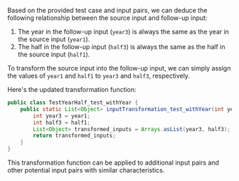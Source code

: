 Based on the provided test case and input pairs, we can deduce the following relationship between the source input and follow-up input:

1. The year in the follow-up input (`year3`) is always the same as the year in the source input (`year1`).
2. The half in the follow-up input (`half3`) is always the same as the half in the source input (`half1`).

To transform the source input into the follow-up input, we can simply assign the values of `year1` and `half1` to `year3` and `half3`, respectively.

Here's the updated transformation function:

```java
public class TestYearHalf_test_withYear {
    public static List<Object> inputTransformation_test_withYear(int year1, int half1, int year2)  {
        int year3 = year1;
        int half3 = half1;
        List<Object> transformed_inputs = Arrays.asList(year3, half3);
        return transformed_inputs;
    }
}
```

This transformation function can be applied to additional input pairs and other potential input pairs with similar characteristics.